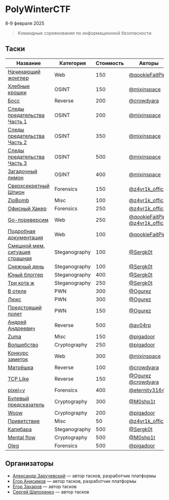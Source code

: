 # PolyWinterCTF

8-9 февраля 2025

>Командные соревнования по информационной безопасности

## Таски
|Название|Категория|Стоимость|Авторы|
|---|---|---|---|
|[Начинающий жонглер](Web)|Web|150|[@qookieFaitPipi](https://t.me/myqookie)|
|[Хлебные крошки](OSINT)|OSINT|150|[@mixinspace](https://t.me/MixInSpace)|
|[Босс](Reverse)|Reverse|200|[@crowdyara](https://t.me/crowdyara)|
|[Следы предательства Часть 1](OSINT)|OSINT|200|[@mixinspace](https://t.me/MixInSpace)|
|[Следы предательства Часть 2](OSINT)|OSINT|350|[@mixinspace](https://t.me/MixInSpace)|
|[Следы предательства Часть 3](OSINT)|OSINT|500|[@mixinspace](https://t.me/MixInSpace)|
|[Загадочный лимон](OSINT)|OSINT|400|[@mixinspace](https://t.me/MixInSpace)|
|[Сверхсекретный Шпион](Forensics)|Forensics|150|[@z4vr1k_official](https://t.me/z4vr1k_official)|
|[ZipBomb](Misc)|Misc|100|[@z4vr1k_official](https://t.me/z4vr1k_official)|
|[Офисный Хакер](Forensics)|Forensics|250|[@z4vr1k_official](https://t.me/z4vr1k_official)|
|[Go-пореверсим](Web)|Web|250|[@qookieFaitPipi](https://t.me/myqookie) [@z4vr1k_official](https://t.me/z4vr1k_official)|
|[Подробная документация](Web)|Web|100|[@qookieFaitPipi](https://t.me/myqookie)|
|[Смешной мем, ситуация страшная](Steganography)|Steganography|100|[@Sergk0t](https://t.me/sergk0t)|
|[Снежный день](Steganography)|Steganography|100|[@Sergk0t](https://t.me/sergk0t)|
|[Юный блоггер](Steganography)|Steganography|400|[@Sergk0t](https://t.me/sergk0t)|
|[Три кота ж](Steganography)|Steganography|250|[@Sergk0t](https://t.me/sergk0t)|
|[В отеле](PWN)|PWN|300|[@Ogurez](https://t.me/Black_jonga)|
|[Люкс](PWN)|PWN|300|[@Ogurez](https://t.me/Black_jonga)|
|[Предстоящий полет](PWN)|PWN|150|[@Ogurez](https://t.me/Black_jonga)|
|[Андрей Андреевич](Reverse)|Reverse|500|[@av04rp](https://t.me/uaaaart)|
|[Zuma](Misc)|Misc|150|[@pigadoor](https://t.me/pigadoor)|
|[Волшебство](Cryptography)|Cryptography|250|[@pigadoor](https://t.me/pigadoor)|
|[Конкурс заметок](Web)|Web|300|[@mixinspace](https://t.me/MixInSpace)|
|[Матрёшка](Reverse)|Reverse|100|[@crowdyara](https://t.me/crowdyara)|
|[TCP Like](Reverse)|Reverse|150|[@Ogurez](https://t.me/Black_jonga) [@crowdyara](https://t.me/crowdyara)|
|[pixel=y](Forensics)|Forensics|400|[@eternity3164](https://t.me/eternity3164)|
|[Булевый предсказатель](Cryptography)|Cryptography|300|[@M0shp1t](https://t.me/M0shp1t)|
|[Woow](Cryptography)|Cryptography|200|[@pigadoor](https://t.me/pigadoor)|
|[Приветствие](Misc)|Misc|50|[@z4vr1k_official](https://t.me/z4vr1k_official)|
|[Капибара](Steganography)|Steganography|500|[@Sergk0t](https://t.me/sergk0t)|
|[Mental flow](Cryptography)|Cryptography|500|[@M0shp1t](https://t.me/M0shp1t)|
|[Oleg](Forensics)|Forensics|500|[@pigadoor](https://t.me/pigadoor)|


## Организаторы

* [Александр Заручевский](https://t.me/z4vr1k_official) — автор тасков, разработчик платформы
* [Егор Анисимов](https://t.me/myqookie) — автор тасков, разработчик платформы 
* [Егор Захаров](https://t.me/pigadoor) — автор тасков  
* [Сергей Шапоренко](https://t.me/sergk0t) — автор тасков
